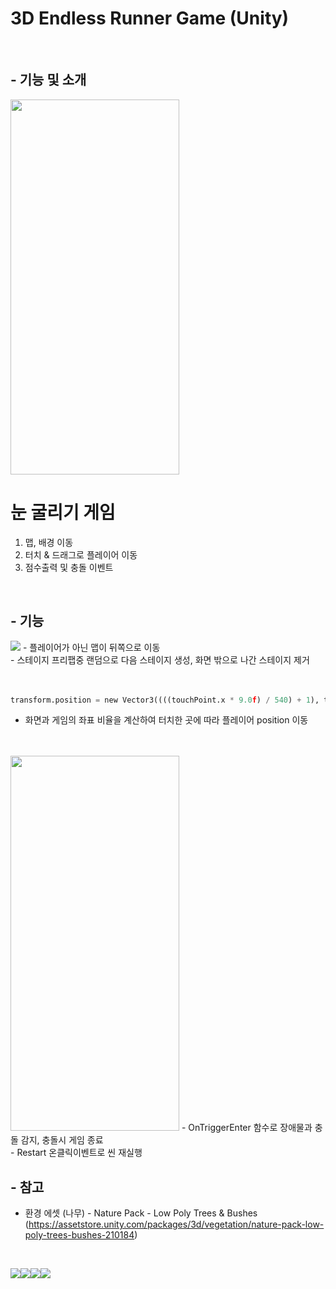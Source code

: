# 3D Endless Runner Game (Unity)
<br/>

## - 기능 및 소개
<img src="https://user-images.githubusercontent.com/86781939/226393913-6a1f9008-8c74-426c-846b-9da9d9d6314f.gif"  width="270" height="600" >

   # 눈 굴리기 게임

   1. 맵, 배경 이동
   2. 터치 & 드래그로 플레이어 이동
   3. 점수출력 및 충돌 이벤트
<br/>

## - 기능
<img src="https://user-images.githubusercontent.com/86781939/226394234-18966f08-8a29-4d0b-b494-567c5a694633.gif">
   - 플레이어가 아닌 맵이 뒤쪽으로 이동<br/>
   - 스테이지 프리팹중 랜덤으로 다음 스테이지 생성, 화면 밖으로 나간 스테이지 제거
<br/><br/><br/>

```python
transform.position = new Vector3((((touchPoint.x * 9.0f) / 540) + 1), transform.position.y, transform.position.z);
```
   - 화면과 게임의 좌표 비율을 계산하여 터치한 곳에 따라 플레이어 position 이동
<br/><br/><br/>

   
<img src="https://user-images.githubusercontent.com/86781939/226395843-aa6c9d65-28b9-484a-b0f5-25f58b659387.gif"  width="270" height="600" >
   - OnTriggerEnter 함수로 장애물과 충돌 감지, 충돌시 게임 종료</br>
   - Restart 온클릭이벤트로 씬 재실행
<br/>

## - 참고
  - 환경 에셋 (나무) - Nature Pack - Low Poly Trees & Bushes (https://assetstore.unity.com/packages/3d/vegetation/nature-pack-low-poly-trees-bushes-210184)
<br/>

<img src="https://img.shields.io/badge/Unity-212121?style=for-the-badge&logo=Unity&logoColor=white"><img src="https://img.shields.io/badge/Visual%20Studio-5C2D91?style=for-the-badge&logo=Visual%20Studio&logoColor=white"><img src="https://img.shields.io/badge/C%20Sharp-239120?style=for-the-badge&logo=C%20Sharp&logoColor=white"><img src="https://img.shields.io/badge/GitHub-181717?style=for-the-badge&logo=GitHub&logoColor=white">
